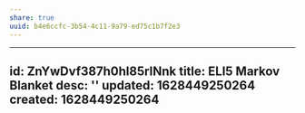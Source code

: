 ```yaml
---
share: true
uuid: b4e6ccfc-3b54-4c11-9a79-ed75c1b7f2e3
---
```

---
id: ZnYwDvf387h0hl85rINnk
title: ELI5 Markov Blanket
desc: ''
updated: 1628449250264
created: 1628449250264
---

